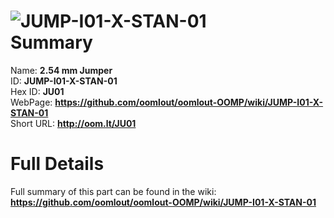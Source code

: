 
![JUMP-I01-X-STAN-01](https://github.com/oomlout/oomlout-OOMP/blob/master/parts/JUMP-I01-X-STAN-01/JUMP-I01-X-STAN-01_420.jpg)   
Summary
=================
  
Name: __2.54 mm Jumper__    
ID: __JUMP-I01-X-STAN-01__   
Hex ID: __JU01__   
WebPage: __https://github.com/oomlout/oomlout-OOMP/wiki/JUMP-I01-X-STAN-01__   
Short URL: __http://oom.lt/JU01__   

Full Details
==========================
Full summary of this part can be found in the wiki:   
__https://github.com/oomlout/oomlout-OOMP/wiki/JUMP-I01-X-STAN-01__    


